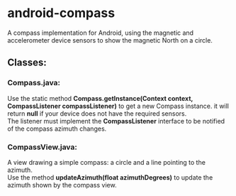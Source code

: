 # android-compass
A compass implementation for Android, using the magnetic and accelerometer device sensors to show the magnetic North on a circle.

## Classes:
### Compass.java:
Use the static method **Compass.getInstance(Context context, CompassListener compassListener)** to get a new Compass instance. it will return **null** if your device does not have the required sensors.  
The listener must implement the **CompassListener** interface to be notified of the compass azimuth changes.  

### CompassView.java:
A view drawing a simple compass: a circle and a line pointing to the azimuth.  
Use the method **updateAzimuth(float azimuthDegrees)** to update the azimuth shown by the compass view.  
